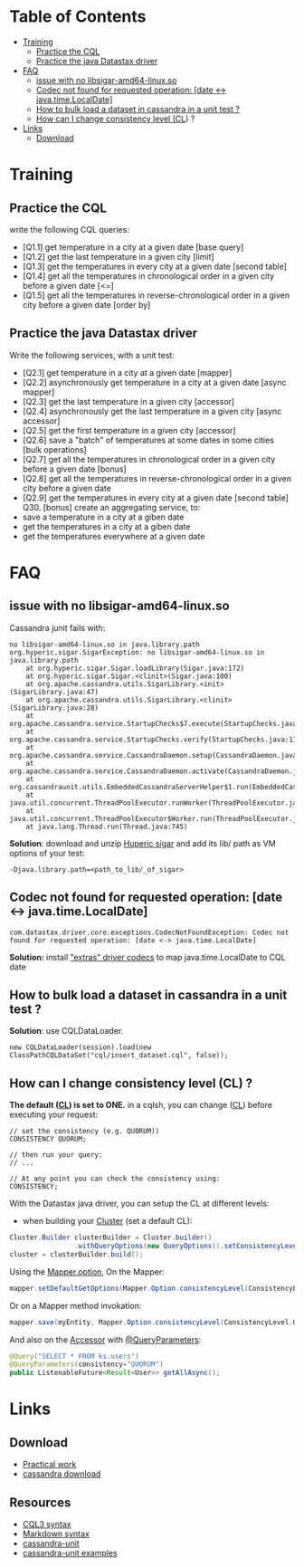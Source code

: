 Table of Contents
=================

   * [Training](#training)
      * [Practice the CQL](#practice-the-cql)
      * [Practice the java Datastax driver](#practice-the-java-datastax-driver)
   * [FAQ](#faq)
      * [issue with no libsigar-amd64-linux.so](#issue-with-no-libsigar-amd64-linuxso)
      * [Codec not found for requested operation: [date &lt;-&gt; java.time.LocalDate]](#codec-not-found-for-requested-operation-date---javatimelocaldate)
      * [How to bulk load a dataset in cassandra in a unit test ?](#how-to-bulk-load-a-dataset-in-cassandra-in-a-unit-test-)
      * [How can I change consistency level (<a href="https://docs.datastax.com/en/cassandra/3.0/cassandra/dml/dmlConfigConsistency.html#dmlConfigConsistency__dml-config-write-consistency">CL</a>)  ?](#how-can-i-change-consistency-level-cl--)
   * [Links](#links)
      * [Download](#download)


Training
========
Practice the CQL
----------------
write the following CQL queries:
* [Q1.1] get temperature in a city at a given date [base query]
* [Q1.2] get the last temperature in a given city [limit]
* [Q1.3] get the temperatures in every city at a given date [second table]
* [Q1.4] get all the temperatures in chronological order in a given city before a given date [<=]
* [Q1.5] get all the temperatures in reverse-chronological order in a given city before a given date [order by]


Practice the java Datastax driver
---------------------------------
Write the following services, with a unit test:
* [Q2.1] get temperature in a city at a given date [mapper]
* [Q2.2] asynchronously get temperature in a city at a given date [async mapper]
* [Q2.3] get the last temperature in a given city [accessor]
* [Q2.4] asynchronously get the last temperature in a given city [async accessor]
* [Q2.5] get the first temperature in a given city [accessor]
* [Q2.6] save a "batch" of temperatures at some dates in some cities [bulk operations]
* [Q2.7] get all the temperatures in chronological order in a given city before a given date [bonus]
* [Q2.8] get all the temperatures in reverse-chronological order in a given city before a given date  
* [Q2.9] get the temperatures in every city at a given date [second table]
Q30. [bonus] create an aggregating service, to:
 * save a temperature in a city at a giben date
 * get the temperatures in a city at a giben date
 * get the temperatures everywhere at a given date



FAQ
===

issue with no libsigar-amd64-linux.so
-------------------------------------
Cassandra junit fails with:
```
no libsigar-amd64-linux.so in java.library.path
org.hyperic.sigar.SigarException: no libsigar-amd64-linux.so in java.library.path
	at org.hyperic.sigar.Sigar.loadLibrary(Sigar.java:172)
	at org.hyperic.sigar.Sigar.<clinit>(Sigar.java:100)
	at org.apache.cassandra.utils.SigarLibrary.<init>(SigarLibrary.java:47)
	at org.apache.cassandra.utils.SigarLibrary.<clinit>(SigarLibrary.java:28)
	at org.apache.cassandra.service.StartupChecks$7.execute(StartupChecks.java:216)
	at org.apache.cassandra.service.StartupChecks.verify(StartupChecks.java:112)
	at org.apache.cassandra.service.CassandraDaemon.setup(CassandraDaemon.java:196)
	at org.apache.cassandra.service.CassandraDaemon.activate(CassandraDaemon.java:601)
	at org.cassandraunit.utils.EmbeddedCassandraServerHelper$1.run(EmbeddedCassandraServerHelper.java:129)
	at java.util.concurrent.ThreadPoolExecutor.runWorker(ThreadPoolExecutor.java:1142)
	at java.util.concurrent.ThreadPoolExecutor$Worker.run(ThreadPoolExecutor.java:617)
	at java.lang.Thread.run(Thread.java:745)
```

**Solution**: download and unzip [Huperic sigar](https://sourceforge.net/projects/sigar/files/sigar/1.6/hyperic-sigar-1.6.4.zip/download) and add its lib/ path as VM options of your test:
```
-Djava.library.path=<path_to_lib/_of_sigar>
```

Codec not found for requested operation: [date <-> java.time.LocalDate]
-----------------------------------------------------------------------
```
com.datastax.driver.core.exceptions.CodecNotFoundException: Codec not found for requested operation: [date <-> java.time.LocalDate]
```

**Solution:** install ["extras" driver codecs](http://docs.datastax.com/en/developer/java-driver/3.1/manual/custom_codecs/extras/) to map java.time.LocalDate to CQL date

How to bulk load a dataset in cassandra in a unit test ?
--------------------------------------------------------
**Solution**: use CQLDataLoader.
```
new CQLDataLoader(session).load(new ClassPathCQLDataSet("cql/insert_dataset.cql", false));
```

How can I change consistency level (CL) ?
-----------------------------------------
__The default ([CL](https://docs.datastax.com/en/cassandra/3.0/cassandra/dml/dmlConfigConsistency.html#dmlConfigConsistency__dml-config-write-consistency)) is set to ONE.__
in a cqlsh, you can change ([CL](https://docs.datastax.com/en/cassandra/3.0/cassandra/dml/dmlConfigConsistency.html#dmlConfigConsistency)) before executing your request:
```
// set the consistency (e.g. QUORUM))
CONSISTENCY QUORUM;

// then run your query:
// ...

// At any point you can check the consistency using:
CONSISTENCY;
```

With the Datastax java driver, you can setup the CL at different levels:

* when building your [Cluster](http://docs.datastax.com/en/drivers/java/2.0/com/datastax/driver/core/Cluster.html) (set a default CL):
```java
Cluster.Builder clusterBuilder = Cluster.builder()
                .withQueryOptions(new QueryOptions().setConsistencyLevel(ConsistencyLevel.QUORUM));
cluster = clusterBuilder.build();
```
Using the [Mapper.option](http://docs.datastax.com/en/developer/java-driver/2.1/manual/object_mapper/using/#mapper-options), On the Mapper: 
```java
mapper.setDefaultGetOptions(Mapper.Option.consistencyLevel(ConsistencyLevel.QUORUM);
```
Or on a Mapper method invokation:
```java
mapper.save(myEntity, Mapper.Option.consistencyLevel(ConsistencyLevel.QUORUM);
```
And also on the [Accessor](http://docs.datastax.com/en/drivers/java/2.1/com/datastax/driver/mapping/annotations/Accessor.html) with [@QueryParameters](http://docs.datastax.com/en/developer/java-driver/2.1/manual/object_mapper/using/#customizing-the-statement):
```java
@Query("SELECT * FROM ks.users")
@QueryParameters(consistency="QUORUM")
public ListenableFuture<Result<User>> getAllAsync();
```

Links
=====

Download
--------
* [Practical work](http://gitlab.soat.fr/bruno.doolaeghe/cassandra-course1)
* [cassandra download](http://www.apache.org/dyn/closer.lua/cassandra/3.0.14/apache-cassandra-3.0.14-bin.tar.gz)

Resources
---------
* [CQL3 syntax](https://github.com/apache/cassandra/blob/cassandra-2.0/doc/cql3/CQL.textile)
* [Markdown syntax](https://confluence.atlassian.com/bitbucketserver/markdown-syntax-guide-776639995.html)
* [cassandra-unit](https://github.com/jsevellec/cassandra-unit)
* [cassandra-unit examples](https://github.com/jsevellec/cassandra-unit-examples)

